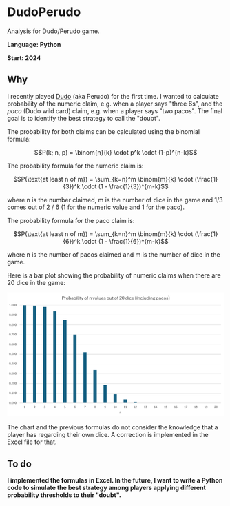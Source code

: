 # DudoPerudo
Analysis for Dudo/Perudo game.

**Language: Python**

**Start: 2024**

## Why
I recently played [Dudo](https://en.wikipedia.org/wiki/Dudo) (aka Perudo) for the first time. I wanted to calculate probability of the numeric claim, e.g. when a player says "three 6s", and the _paco_ (Dudo wild card) claim, e.g. when a player says "two pacos". The final goal is to identify the best strategy to call the "doubt".

The probability for both claims can be calculated using the binomial formula:

$$P(k; n, p) = \binom{n}{k} \cdot p^k \cdot (1-p)^{n-k}$$

The probability formula for the numeric claim is:

$$P(\text{at least n of m}) = \sum_{k=n}^m \binom{m}{k} \cdot (\frac{1}{3})^k \cdot (1 - \frac{1}{3})^{m-k}$$

where n is the number claimed, m is the number of dice in the game and 1/3 comes out of 2 / 6 (1 for the numeric value and 1 for the paco).

The probability formula for the paco claim is:

$$P(\text{at least n of m}) = \sum_{k=n}^m \binom{m}{k} \cdot (\frac{1}{6})^k \cdot (1 - \frac{1}{6})^{m-k}$$

where n is the number of pacos claimed and m is the number of dice in the game.

Here is a bar plot showing the probability of numeric claims when there are 20 dice in the game:

![chart](/images/prob_plot.png)

The chart and the previous formulas do not consider the knowledge that a player has regarding their own dice. A correction is implemented in the Excel file for that.

## To do

**I implemented the formulas in Excel. In the future, I want to write a Python code to simulate the best strategy among players applying different probability thresholds to their "doubt".**
